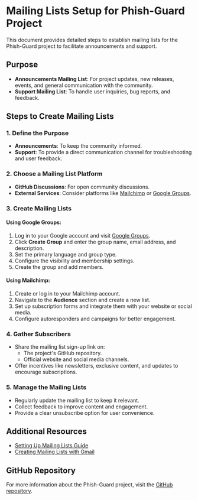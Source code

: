 
# Mailing Lists Setup for Phish-Guard Project

This document provides detailed steps to establish mailing lists for the Phish-Guard project to facilitate announcements and support.

## Purpose
- **Announcements Mailing List**: For project updates, new releases, events, and general communication with the community.
- **Support Mailing List**: To handle user inquiries, bug reports, and feedback.

## Steps to Create Mailing Lists

### 1. Define the Purpose
- **Announcements**: To keep the community informed.
- **Support**: To provide a direct communication channel for troubleshooting and user feedback.

### 2. Choose a Mailing List Platform
- **GitHub Discussions**: For open community discussions.
- **External Services**: Consider platforms like [Mailchimp](https://mailchimp.com/) or [Google Groups](https://groups.google.com/).

### 3. Create Mailing Lists
#### Using Google Groups:
1. Log in to your Google account and visit [Google Groups](https://groups.google.com/).
2. Click **Create Group** and enter the group name, email address, and description.
3. Set the primary language and group type.
4. Configure the visibility and membership settings.
5. Create the group and add members.

#### Using Mailchimp:
1. Create or log in to your Mailchimp account.
2. Navigate to the **Audience** section and create a new list.
3. Set up subscription forms and integrate them with your website or social media.
4. Configure autoresponders and campaigns for better engagement.

### 4. Gather Subscribers
- Share the mailing list sign-up link on:
  - The project's GitHub repository.
  - Official website and social media channels.
- Offer incentives like newsletters, exclusive content, and updates to encourage subscriptions.

### 5. Manage the Mailing Lists
- Regularly update the mailing list to keep it relevant.
- Collect feedback to improve content and engagement.
- Provide a clear unsubscribe option for user convenience.

## Additional Resources
- [Setting Up Mailing Lists Guide](https://www.usebouncer.com/ko/%EB%A9%94%EC%9D%BC%EB%A7%81-%EB%A6%AC%EC%8A%A4%ED%8A%B8-%EC%84%A4%EC%A0%95-%EB%B0%A9%EB%B2%95/)
- [Creating Mailing Lists with Gmail](https://tecnobits.com/ko/Gmail%EB%A1%9C-%EB%A9%94%EC%9D%BC%EB%A7%81-%EB%A6%AC%EC%8A%A4%ED%8A%B8%EB%A5%BC-%EB%A7%8C%EB%93%9C%EB%8A%94-%EB%B0%A9%EB%B2%95/)

## GitHub Repository
For more information about the Phish-Guard project, visit the [GitHub repository](https://github.com/dnwldla/Phish-Guard).

